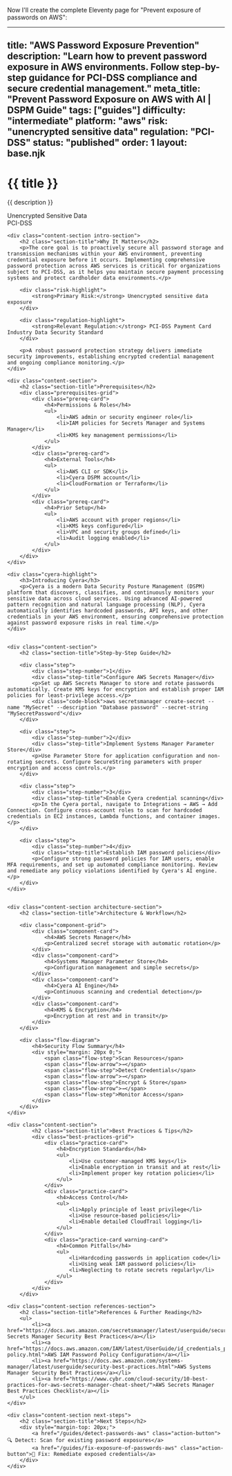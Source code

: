 Now I'll create the complete Eleventy page for "Prevent exposure of passwords on AWS":

---
title: "AWS Password Exposure Prevention"
description: "Learn how to prevent password exposure in AWS environments. Follow step-by-step guidance for PCI-DSS compliance and secure credential management."
meta_title: "Prevent Password Exposure on AWS with AI | DSPM Guide"
tags: ["guides"]
difficulty: "intermediate"
platform: "aws"
risk: "unencrypted sensitive data"
regulation: "PCI-DSS"
status: "published"
order: 1
layout: base.njk
---

<div class="container">
    <div class="header">
        <h1>{{ title }}</h1>
        <p>{{ description }}</p>
        <div class="badge">Unencrypted Sensitive Data</div>
        <div class="badge regulation">PCI-DSS</div>
    </div>

    <div class="content-section intro-section">
        <h2 class="section-title">Why It Matters</h2>
        <p>The core goal is to proactively secure all password storage and transmission mechanisms within your AWS environment, preventing credential exposure before it occurs. Implementing comprehensive password protection across AWS services is critical for organizations subject to PCI-DSS, as it helps you maintain secure payment processing systems and protect cardholder data environments.</p>
        
        <div class="risk-highlight">
            <strong>Primary Risk:</strong> Unencrypted sensitive data exposure
        </div>
        
        <div class="regulation-highlight">
            <strong>Relevant Regulation:</strong> PCI-DSS Payment Card Industry Data Security Standard
        </div>
        
        <p>A robust password protection strategy delivers immediate security improvements, establishing encrypted credential management and ongoing compliance monitoring.</p>
    </div>

    <div class="content-section">
        <h2 class="section-title">Prerequisites</h2>
        <div class="prerequisites-grid">
            <div class="prereq-card">
                <h4>Permissions & Roles</h4>
                <ul>
                    <li>AWS admin or security engineer role</li>
                    <li>IAM policies for Secrets Manager and Systems Manager</li>
                    <li>KMS key management permissions</li>
                </ul>
            </div>
            <div class="prereq-card">
                <h4>External Tools</h4>
                <ul>
                    <li>AWS CLI or SDK</li>
                    <li>Cyera DSPM account</li>
                    <li>CloudFormation or Terraform</li>
                </ul>
            </div>
            <div class="prereq-card">
                <h4>Prior Setup</h4>
                <ul>
                    <li>AWS account with proper regions</li>
                    <li>KMS keys configured</li>
                    <li>VPC and security groups defined</li>
                    <li>Audit logging enabled</li>
                </ul>
            </div>
        </div>
    </div>
	
    <div class="cyera-highlight">
        <h3>Introducing Cyera</h3>
        <p>Cyera is a modern Data Security Posture Management (DSPM) platform that discovers, classifies, and continuously monitors your sensitive data across cloud services. Using advanced AI-powered pattern recognition and natural language processing (NLP), Cyera automatically identifies hardcoded passwords, API keys, and other credentials in your AWS environment, ensuring comprehensive protection against password exposure risks in real time.</p>
    </div>
	

    <div class="content-section">
        <h2 class="section-title">Step-by-Step Guide</h2>
        
        <div class="step">
            <div class="step-number">1</div>
            <div class="step-title">Configure AWS Secrets Manager</div>
            <p>Set up AWS Secrets Manager to store and rotate passwords automatically. Create KMS keys for encryption and establish proper IAM policies for least-privilege access.</p>
            <div class="code-block">aws secretsmanager create-secret --name "MySecret" --description "Database password" --secret-string "MySecretPassword"</div>
        </div>

        <div class="step">
            <div class="step-number">2</div>
            <div class="step-title">Implement Systems Manager Parameter Store</div>
            <p>Use Parameter Store for application configuration and non-rotating secrets. Configure SecureString parameters with proper encryption and access controls.</p>
        </div>

        <div class="step">
            <div class="step-number">3</div>
            <div class="step-title">Enable Cyera credential scanning</div>
            <p>In the Cyera portal, navigate to Integrations → AWS → Add Connection. Configure cross-account roles to scan for hardcoded credentials in EC2 instances, Lambda functions, and container images.</p>
        </div>

        <div class="step">
            <div class="step-number">4</div>
            <div class="step-title">Establish IAM password policies</div>
            <p>Configure strong password policies for IAM users, enable MFA requirements, and set up automated compliance monitoring. Review and remediate any policy violations identified by Cyera's AI engine.</p>
        </div>
    </div>


    <div class="content-section architecture-section">
        <h2 class="section-title">Architecture & Workflow</h2>
        
        <div class="component-grid">
            <div class="component-card">
                <h4>AWS Secrets Manager</h4>
                <p>Centralized secret storage with automatic rotation</p>
            </div>
            <div class="component-card">
                <h4>Systems Manager Parameter Store</h4>
                <p>Configuration management and simple secrets</p>
            </div>
            <div class="component-card">
                <h4>Cyera AI Engine</h4>
                <p>Continuous scanning and credential detection</p>
            </div>
            <div class="component-card">
                <h4>KMS & Encryption</h4>
                <p>Encryption at rest and in transit</p>
            </div>
        </div>

        <div class="flow-diagram">
            <h4>Security Flow Summary</h4>
            <div style="margin: 20px 0;">
                <span class="flow-step">Scan Resources</span>
                <span class="flow-arrow">→</span>
                <span class="flow-step">Detect Credentials</span>
                <span class="flow-arrow">→</span>
                <span class="flow-step">Encrypt & Store</span>
                <span class="flow-arrow">→</span>
                <span class="flow-step">Monitor Access</span>
            </div>
        </div>
    </div>

	<div class="content-section">
	        <h2 class="section-title">Best Practices & Tips</h2>
	        <div class="best-practices-grid">
	            <div class="practice-card">
	                <h4>Encryption Standards</h4>
	                <ul>
	                    <li>Use customer-managed KMS keys</li>
	                    <li>Enable encryption in transit and at rest</li>
	                    <li>Implement proper key rotation policies</li>
	                </ul>
	            </div>
	            <div class="practice-card">
	                <h4>Access Control</h4>
	                <ul>
	                    <li>Apply principle of least privilege</li>
	                    <li>Use resource-based policies</li>
	                    <li>Enable detailed CloudTrail logging</li>
	                </ul>
	            </div>
	            <div class="practice-card warning-card">
	                <h4>Common Pitfalls</h4>
	                <ul>
	                    <li>Hardcoding passwords in application code</li>
	                    <li>Using weak IAM password policies</li>
	                    <li>Neglecting to rotate secrets regularly</li>
	                </ul>
	            </div>
	        </div>
	    </div>

    <div class="content-section references-section">
        <h2 class="section-title">References & Further Reading</h2>
        <ul>
            <li><a href="https://docs.aws.amazon.com/secretsmanager/latest/userguide/security.html">AWS Secrets Manager Security Best Practices</a></li>
            <li><a href="https://docs.aws.amazon.com/IAM/latest/UserGuide/id_credentials_passwords_account-policy.html">AWS IAM Password Policy Configuration</a></li>
            <li><a href="https://docs.aws.amazon.com/systems-manager/latest/userguide/security-best-practices.html">AWS Systems Manager Security Best Practices</a></li>
            <li><a href="https://www.cybr.com/cloud-security/10-best-practices-for-aws-secrets-manager-cheat-sheet/">AWS Secrets Manager Best Practices Checklist</a></li>
        </ul>
    </div>

    <div class="content-section next-steps">
        <h2 class="section-title">Next Steps</h2>
        <div style="margin-top: 20px;">
            <a href="/guides/detect-passwords-aws" class="action-button">🔍 Detect: Scan for existing password exposures</a>
            <a href="/guides/fix-exposure-of-passwords-aws" class="action-button">🔧 Fix: Remediate exposed credentials</a>
        </div>
    </div>
</div>